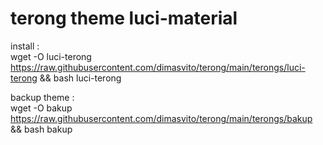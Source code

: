 # terong theme luci-material
install : <br>
wget -O luci-terong https://raw.githubusercontent.com/dimasvito/terong/main/terongs/luci-terong && bash luci-terong

backup theme : <br>
wget -O bakup https://raw.githubusercontent.com/dimasvito/terong/main/terongs/bakup && bash bakup

